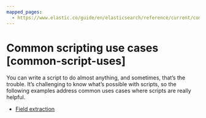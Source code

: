 ```yaml
---
mapped_pages:
  - https://www.elastic.co/guide/en/elasticsearch/reference/current/common-script-uses.html
---
```


# Common scripting use cases [common-script-uses]

You can write a script to do almost anything, and sometimes, that’s the trouble. It’s challenging to know what’s possible with scripts, so the following examples address common uses cases where scripts are really helpful.

* [Field extraction](scripting-field-extraction.md)


